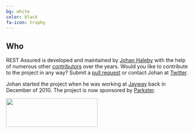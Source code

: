 ```yaml
---
bg: white
color: black 
fa-icon: trophy
---
```

## Who

REST Assured is developed and maintained by [Johan Haleby](https://twitter.com/johanhaleby) with the help of numerous other [contributors](https://github.com/rest-assured/rest-assured/contributors) over the years.
Would you like to contribute to the project in any way? Submit a [pull request](https://github.com/rest-assured/rest-assured) or contact Johan at [Twitter](https://twitter.com/johanhaleby).

Johan started the project when he was working at [Jayway](https://www.jayway.com/) back in December of 2010. The project is now sponsored by [Parkster](https://www.parkster.se).

<a href="https://www.parkster.se"><img src="https://media.parkster.io/parkster_(r)_logo.svg" align="left" height="78" width="250" ></a> 
